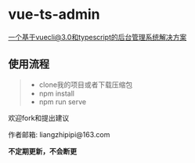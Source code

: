 # vue-ts-admin
一个基于vuecli@3.0和typescript的后台管理系统解决方案

## 使用流程
> + clone我的项目或者下载压缩包
> + npm install
> + npm run serve

欢迎fork和提出建议
<p>作者邮箱: liangzhipipi@163.com</p>

<strong>不定期更新，不会断更</strong>
